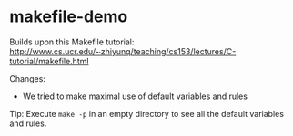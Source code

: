 # makefile-demo

Builds upon this Makefile tutorial:
http://www.cs.ucr.edu/~zhiyunq/teaching/cs153/lectures/C-tutorial/makefile.html

Changes:
- We tried to make maximal use of default variables and rules

Tip: Execute `make -p` in an empty directory to see all the default variables and rules.
